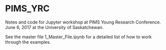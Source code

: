 # PIMS_YRC
Notes and code for Jupyter workshop at PIMS Young Research Conference. June 6, 2017 at the University of Saskatchewan.

See the master file 1_Master_File.ipynb for a detailed list of how to work through the examples.

